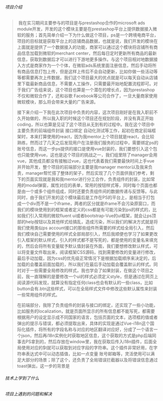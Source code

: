 ###### 项目介绍

> ​        我在实习期间主要参与的项目是与prestashop合作的microsoft ads module开发，开发的这个模块主要是在prestashop平台上提供数据接入微软的服务；首先简单介绍一下为什么做这个项目，ps是一个跨境电商平台，项目的目标就是获取平台上的店铺商品数据，也就是说，我们开发的模块在上面就是提供了一个数据接入的功能，商家可以通过这个模块将店铺所有商品信息加载到微软的merchant center，然后每日定时更新所有商品的最新信息，获取到数据后才可以进行下游地更多操作。与这个项目相对地数据接入方式是商家作为一个个体，在微软ads系统里面注册信息，然后手动将所有商品信息打包上传，但是这样上传后不会自动更新，比如你做一些活动等等都需要再次上传数据，我们这个项目最大的优点就是可以每天自动从店铺里下载最新商品信息，不需要人工操作，只需要最开始地配置流程即可。对于我们广告组来说，这个项目也算是一个潜在的增长点，因为prestashop不仅和微软合作了，还和谷歌 Facebook等公司合作了，一旦大量商家使用微软模块，那么将会带来大量的广告来源。
>
> ​        接下来介绍一下我在此次项目中负责的内容，这次项目刚好是在我入职前不久开始做的，所以我入职的时候这个项目还在规划阶段，并没有真正开始coding，所以也算是见证了这个项目从无到有的过程中。我在这个项目中主要负责的前端组件封装 接口绑定 自动化测试等工作，起初在商定前端框架时，本来打算使用的react，因为我mentor上个项目就是react，会比较熟练，然而过了几天之后发现用户在注册我们服务的过程中，需要绑定ps的账号信息，而这一步ps提供的接口是使用vue封装的，我们要想引入这个包也只能使用vue，这也是这个项目的挑战之一，我们组里除了manager会用vue，其他成员都没有接触过vue，这也代表着我们需要最快时间上手vue并开始开发，整个项目的前端部分主要是我manager mentor以及我来负责，manager帮忙搭了整体的架子，然后实现了几个页面供我们参考，剩下的页面实现就是我和我mentor进行分工合作，负责组件的封装，比如常用的modal弹窗，属性对应的表单，常用的按钮样式等，同时每个页面也都是由一个或多个组件组成，同时还要负责组件间的数据传递与反馈等。与此同时，由于我们开发的这个模块最后是工作在PS的平台上，是相当于打包成一个div而不是一个iframe，两者的区分就是iframe不会污染原窗口，而我们的模块使用到的框架或者定义的css都是有可能污染到ps的样式的，比如我们引入常用的微软fluent ui或者bootstrap-Vue的ui框架，就会让ps顶部的help按钮以及其他样式给搞乱，造成污染，所以我们的解决方式就是将我们使用类似ps account接口的那些组件所需要的样式给全局引入，然后我们模块自己需要使用的样式全部局部引入，然后我顺便也学习了如果更改引入框架的默认样式，引入的样式都不是写死的，都是使用的变量名来填充的，然后会将所有变量赋予默认值封装在外面，我们要想修改默认样式，可以将变量文件取出来，阅读框架CSS源码，找到需要修改的变量进行修改，最后手动加载，因为css的优先级正常情况下是根据加载顺序来决定的，后加载的会覆盖前面加载的，所以我们在最后手动加载会覆盖默认的样式。同时对于一些需要全局修改的样式，我也学会了如果封装，在做这个项目之前，我一直理解的是要修改一个ui的样式必须定义style，但是通过在网页上阅读源代码发现，就算没有指定任何class也会有默认的一些class，比如button会有.btn这些样式，可以在全局样式文件中修改这些默认属性来封装一些常用组件的样式。
>
> ​        在前端部分，我除了负责组件的封装与接口的绑定，还实现了一些小功能，比如服务的localization，就是页面所显示的所有信息都不能写死，都需要根据用户的设定显示成不同国家的语言，包括页面的文本，选项框的值或者弹出的提示与错误，都必须提取出来，具体的实现是通过Vue-i18n这个国际化插件，将所有的字段名称与对应的地区翻译对应好，分成了一个语言一个json，然后再i18n实例化时获取地区信息，这个获取的方式是php后端同事去PS拿到的，然后存放在window里，我在获取后传入i18n插件，后面全局使用对应的$t就可以获取到对应字段的字符串。这个插件非常好用，在字符串表达式中可以动态插值，比如一点变量 账号邮箱等，灵活使用可以满足大部分的场景；除了这个，还负责了全局错误拦截器以及将错误信息通过toast弹出，这一步的背景是

###### 技术上学到了什么



###### 项目上遇到的问题和解决